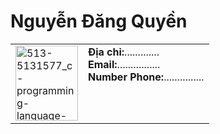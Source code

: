 <h1>Nguyễn Đăng Quyền</h1>
<table cellspacing="0" cellpadding="5" border="0">
  <tr>
    <td>
      <img width="100" height="120" alt="513-5131577_c-programming-language-logo-hd-pngdownloadremovebgpreview"src="https://github.com/userattachments/assets/d79dedf901644fb8-9c93-93923e9452d9" /> 
    </td>
    <td valign="top">
      <b>Địa chỉ:</b>.............<br>
      <b>Email:</b>................<br>
      <b>Number Phone:</b>...............<br>
    </td>
  </tr>
  
</table>





